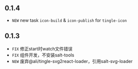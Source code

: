 ## 0.1.4

* `NEW` new task `icon-build` & `icon-publish` for `tingle-icon`

## 0.1.3

* `FIX` 修正start时watch文件错误
* `FIX` 组件开发，不安装salt-tools
* `NEW` 废弃@ali/tingle-svg2react-loader，引用salt-svg-loader